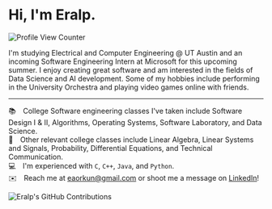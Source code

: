 # Hi, I'm Eralp. 
![Profile View Counter](https://komarev.com/ghpvc/?username=eaorkun&color=blue&label=Profile+Views)

I'm studying Electrical and Computer Engineering @ UT Austin and an incoming Software Engineering Intern at Microsoft for this upcoming summer. I enjoy creating great software and am interested in the fields of Data Science and AI development. Some of my hobbies include performing in the University Orchestra and playing video games online with friends.

---

[comment]: <EM spaces are used below for whitespace after emojis. Two spaces are placed at the end of each line to create single spacing.>
📚 College Software engineering classes I've taken include Software Design I & II, Algorithms, Operating Systems, Software Laboratory, and Data Science.  
📘 Other relevant college classes include Linear Algebra, Linear Systems and Signals, Probability, Differential Equations, and Technical Communication.  
💻 I'm experienced with `C`, `C++`, `Java`, and `Python`.  
✉️ Reach me at eaorkun@gmail.com or shoot me a message on [LinkedIn](https://www.linkedin.com/in/eaorkun)!  

![Eralp's GitHub Contributions](https://github-readme-stats.vercel.app/api?username=eaorkun&show_icons=true&hide_border=true&count_private=true&hide=stars)

